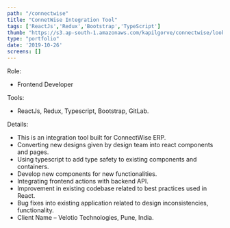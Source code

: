 ```yaml
---
path: "/connectwise"
title: "ConnetWise Integration Tool"
tags: ['ReactJs','Redux','Bootstrap','TypeScript']
thumb: "https://s3.ap-south-1.amazonaws.com/kapilgorve/connectwise/lookingpoint-logo.jpg"
type: "portfolio"
date: '2019-10-26'
screens: []
---
```

Role:

*   Frontend Developer

Tools:

*   ReactJs, Redux, Typescript, Bootstrap, GitLab.

Details:

*   This is an integration tool built for ConnectWise ERP.
*   Converting new designs given by design team into react components and pages.
*   Using typescript to add type safety to existing components and containers.
*   Develop new components for new functionalities.
*   Integrating frontend actions with backend API.
*   Improvement in existing codebase related to best practices used in React.
*   Bug fixes into existing application related to design inconsistencies, functionality.
*   Client Name – Velotio Technologies, Pune, India.